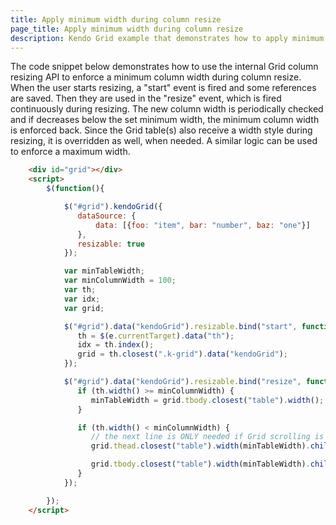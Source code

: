 ```yaml
---
title: Apply minimum width during column resize
page_title: Apply minimum width during column resize
description: Kendo Grid example that demonstrates how to apply minimum column width during column resize.
---
```


The code snippet below demonstrates how to use the internal Grid column resizing API to enforce a minimum column width during column resize.
When the user starts resizing, a "start" event is fired and some references are saved. Then they are used in the "resize" event, which is fired continuously during resizing. 
The new column width is periodically checked and if decreases below the set minimum width, the minimum column width is enforced back.
Since the Grid table(s) also receive a width style during resizing, it is overridden as well, when needed. A similar logic can be used to enforce a maximum width.

```html
    <div id="grid"></div>
    <script>
        $(function(){

            $("#grid").kendoGrid({
               dataSource: {
                   data: [{foo: "item", bar: "number", baz: "one"}]
               },
               resizable: true
            });

            var minTableWidth;
            var minColumnWidth = 100;
            var th;
            var idx;
            var grid;

            $("#grid").data("kendoGrid").resizable.bind("start", function(e) {
               th = $(e.currentTarget).data("th");
               idx = th.index();
               grid = th.closest(".k-grid").data("kendoGrid");
            });

            $("#grid").data("kendoGrid").resizable.bind("resize", function(e) {
               if (th.width() >= minColumnWidth) {
                  minTableWidth = grid.tbody.closest("table").width();
               }

               if (th.width() < minColumnWidth) {
                  // the next line is ONLY needed if Grid scrolling is enabled
                  grid.thead.closest("table").width(minTableWidth).children("colgroup").find("col").eq(idx).width(minColumnWidth);

                  grid.tbody.closest("table").width(minTableWidth).children("colgroup").find("col").eq(idx).width(minColumnWidth);
               }
            });

        });
    </script>
```
